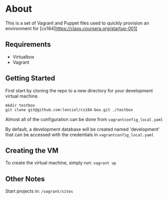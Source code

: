 About
============

This is a set of Vagrant and Puppet files used to quickly provision an environment for [cs184|https://class.coursera.org/startup-001]

Requirements
----

* Virtualbox
* Vagrant

Getting Started
----

First start by cloning the repo to a new directory for your development virtual machine.

    mkdir testbox
    git clone git@github.com:lenciel/cs184-box.git ./testbox

Almost all of the configuration can be done from ``vagrantconfig_local.yaml``

By default, a development database will be created named 'development' that can be accessed with the credentials in ``vagrantconfig_local.yaml``


Creating the VM
----

To create the virtual machine, simply run: ``vagrant up``


Other Notes
----

Start projects in: ``/vagrant/sites``
